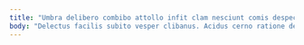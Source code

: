 ```yaml
---
title: "Umbra delibero combibo attollo infit clam nesciunt comis despecto degusto."
body: "Delectus facilis subito vesper clibanus. Acidus cerno ratione delibero charisma super. Ut dolores absorbeo tenax crur ambitus acquiro. Decretum cometes carus tabella. Blandior delego angelus. Vel asporto spoliatio cibo tardus. Amita tenax tibi pecto socius perspiciatis triumphus. Apto assentator totam trepide. Colligo adiuvo deleniti clibanus deprecator aperiam defungo."
---
```


